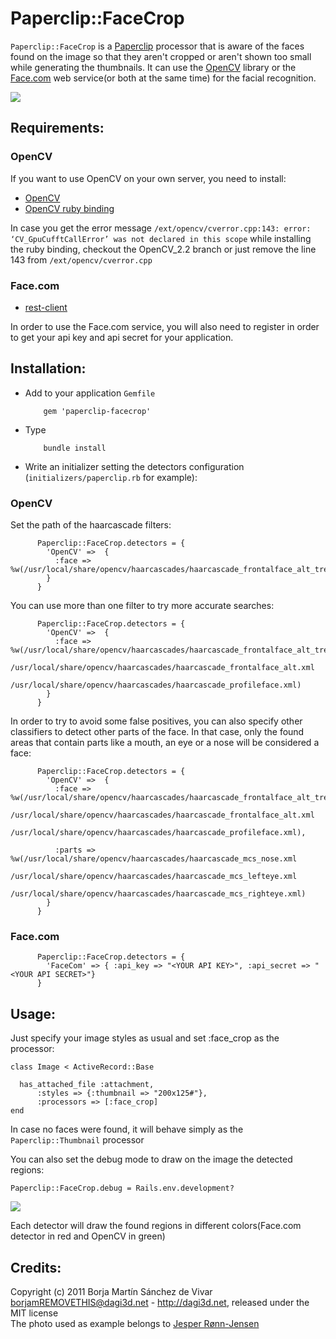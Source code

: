 Paperclip::FaceCrop
====================
`Paperclip::FaceCrop` is a [Paperclip][paperclip] processor that is aware of the faces found on the image 
so that they aren't cropped or aren't shown too small while generating the thumbnails.
It can use the [OpenCV][opencv] library or the [Face.com][face_com] web service(or both at the same time) for the facial recognition.

![](https://github.com/dagi3d/paperclip-facecrop/raw/master/README_example.jpg)

Requirements:
-------------

### OpenCV

If you want to use OpenCV on your own server, you need to install:

- [OpenCV][opencv]
- [OpenCV ruby binding][ruby-opencv]

In case you get the error message `/ext/opencv/cverror.cpp:143: error: ‘CV_GpuCufftCallError’ was not declared in this scope` while installing the ruby binding,
checkout the OpenCV_2.2 branch or just remove the line 143 from `/ext/opencv/cverror.cpp`
          

### Face.com
- [rest-client][rest-client]

In order to use the Face.com service, you will also need to register in order to get your api key and api secret for your application.


Installation:
-------------
- Add to your application `Gemfile`

          gem 'paperclip-facecrop'
          
- Type
          
          bundle install


- Write an initializer setting the detectors configuration (`initializers/paperclip.rb` for example):   

### OpenCV

Set the path of the haarcascade filters:

          Paperclip::FaceCrop.detectors = {
            'OpenCV' =>  { 
              :face => %w(/usr/local/share/opencv/haarcascades/haarcascade_frontalface_alt_tree.xml)
            }
          }

          
              
You can use more than one filter to try more accurate searches:
    
          Paperclip::FaceCrop.detectors = {
            'OpenCV' =>  { 
              :face => %w(/usr/local/share/opencv/haarcascades/haarcascade_frontalface_alt_tree.xml
                          /usr/local/share/opencv/haarcascades/haarcascade_frontalface_alt.xml
                          /usr/local/share/opencv/haarcascades/haarcascade_profileface.xml)
            }
          }



In order to try to avoid some false positives, you can also specify other classifiers to detect other parts of the face. In that case, 
only the found areas that contain parts like a mouth, an eye or a nose will be considered a face:
    
          Paperclip::FaceCrop.detectors = {
            'OpenCV' =>  { 
              :face => %w(/usr/local/share/opencv/haarcascades/haarcascade_frontalface_alt_tree.xml
                          /usr/local/share/opencv/haarcascades/haarcascade_frontalface_alt.xml
                          /usr/local/share/opencv/haarcascades/haarcascade_profileface.xml),
              
              :parts => %w(/usr/local/share/opencv/haarcascades/haarcascade_mcs_nose.xml
                           /usr/local/share/opencv/haarcascades/haarcascade_mcs_lefteye.xml
                           /usr/local/share/opencv/haarcascades/haarcascade_mcs_righteye.xml)
            }
          }
          
    
### Face.com

          Paperclip::FaceCrop.detectors = {
            'FaceCom' => { :api_key => "<YOUR API KEY>", :api_secret => "<YOUR API SECRET>"}
          }    


Usage:
------
Just specify your image styles as usual and set :face_crop as the processor:
    
    class Image < ActiveRecord::Base

      has_attached_file :attachment, 
          :styles => {:thumbnail => "200x125#"}, 
          :processors => [:face_crop]
    end
    
In case no faces were found, it will behave simply as the `Paperclip::Thumbnail` processor


You can also set the debug mode to draw on the image the detected regions:
    
    Paperclip::FaceCrop.debug = Rails.env.development?
    
![](https://github.com/dagi3d/paperclip-facecrop/raw/master/README_example_b.jpg)

Each detector will draw the found regions in different colors(Face.com detector in red and OpenCV in green)

Credits:
--------
Copyright (c) 2011 Borja Martín Sánchez de Vivar <borjamREMOVETHIS@dagi3d.net> - <http://dagi3d.net>, released under the MIT license  
The photo used as example belongs to [Jesper Rønn-Jensen](http://www.flickr.com/photos/jesper/)

[face_com]: http://face.com
[rest-client]: https://rubygems.org/gems/rest-client
[paperclip]: https://github.com/thoughtbot/paperclip
[opencv]: http://opencv.willowgarage.com/
[ruby-opencv]: https://github.com/ser1zw/ruby-opencv
